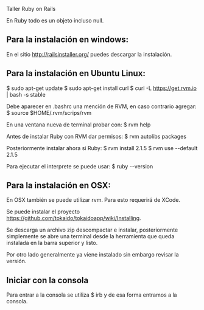
Taller Ruby on Rails

En Ruby todo es un objeto incluso null.


Para la instalación en windows:
-------------------------------
En el sitio http://railsinstaller.org/ puedes descargar la instalación.


Para la instalación en Ubuntu Linux:
------------------------------------
$ sudo apt-get update
$ sudo apt-get install curl
$ curl -L https://get.rvm.io | bash -s stable

Debe aparecer en .bashrc una mención de RVM, en caso contrario agregar:
$ source $HOME/.rvm/scrips/rvm

En una ventana nueva de terminal probar con:
$ rvm help

Antes de instalar Ruby con RVM dar permisos:
$ rvm autolibs packages

Posteriormente instalar ahora si Ruby:
$ rvm install 2.1.5
$ rvm use --default 2.1.5

Para ejecutar el interprete se puede usar:
$ ruby --version


Para la instalación en OSX:
---------------------------
En OSX también se puede utilizar rvm. Para esto requerirá de XCode.

Se puede instalar el proyecto https://github.com/tokaido/tokaidoapp/wiki/Installing.

Se descarga un archivo zip descompactar e instalar, posteriormente simplemente
se abre una terminal desde la herramienta que queda instalada en la barra superior
y listo.

Por otro lado generalmente ya viene instalado sin embargo revisar la versión.


Iniciar con la consola
----------------------

Para entrar a la consola se utiliza $ irb y de esa forma entramos a la consola.


